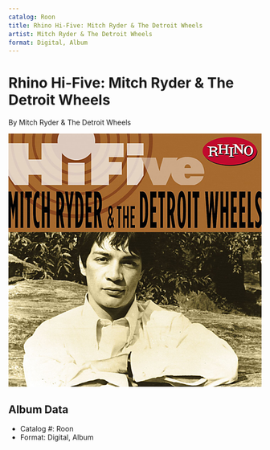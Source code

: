 ```yaml
---
catalog: Roon
title: Rhino Hi-Five: Mitch Ryder & The Detroit Wheels
artist: Mitch Ryder & The Detroit Wheels
format: Digital, Album
---
```


# Rhino Hi-Five: Mitch Ryder & The Detroit Wheels

By Mitch Ryder & The Detroit Wheels

![](../../assets/albumcovers/Mitch_Ryder_and_The_Detroit_Wheels-Rhino_Hi-Five-_Mitch_Ryder_and_The_Detroit_Wheels.png)

## Album Data

- Catalog #: Roon
- Format: Digital, Album

